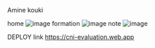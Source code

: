 Amine kouki


home
![image](https://user-images.githubusercontent.com/49404635/151784982-f386ee3b-ab41-4af5-92e0-2552f70dc0e8.png)
formation
![image](https://user-images.githubusercontent.com/49404635/151785061-4275b614-9b12-4428-b7b6-9ecec38b1cb0.png)
note
![image](https://user-images.githubusercontent.com/49404635/151786165-6515505c-8f52-4d1f-8799-199c9f1e8660.png)



DEPLOY link  https://cni-evaluation.web.app

